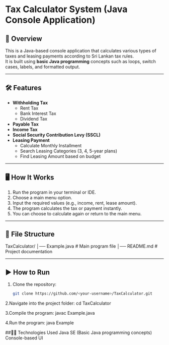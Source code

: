 # Tax Calculator System (Java Console Application)

## 📌 Overview
This is a Java-based console application that calculates various types of taxes and leasing payments according to Sri Lankan tax rules.  
It is built using **basic Java programming** concepts such as loops, switch cases, labels, and formatted output.

---

## 🛠 Features
- **Withholding Tax**
  - Rent Tax
  - Bank Interest Tax
  - Dividend Tax
- **Payable Tax**
- **Income Tax**
- **Social Security Contribution Levy (SSCL)**
- **Leasing Payment**
  - Calculate Monthly Installment
  - Search Leasing Categories (3, 4, 5-year plans)
  - Find Leasing Amount based on budget

---

## 🖥️ How It Works
1. Run the program in your terminal or IDE.
2. Choose a main menu option.
3. Input the required values (e.g., income, rent, lease amount).
4. The program calculates the tax or payment instantly.
5. You can choose to calculate again or return to the main menu.

---

## 📂 File Structure
TaxCalculator/
│── Example.java # Main program file
│── README.md # Project documentation


---

## ▶️ How to Run
1. Clone the repository:
   ```bash
   git clone https://github.com/<your-username>/TaxCalculator.git
   
2.Navigate into the project folder:
  cd TaxCalculator
  
3.Compile the program:
  javac Example.java
  
4.Run the program:
  java Example

##🧑‍💻 Technologies Used
Java SE (Basic Java programming concepts)
Console-based UI
